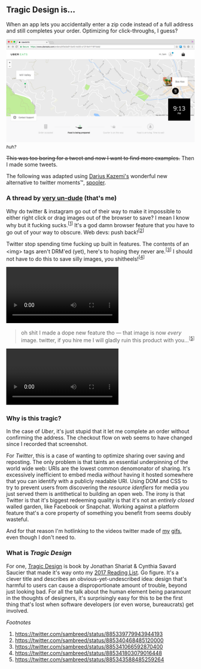 ## Tragic Design is...

When an app lets you accidentally enter a zip code instead of a full address and still completes your order. Optimizing for click-throughs, I guess?

<div class="w-100 mb2 fr-ns tc">
  <a href="/img/tragic-01.png"><img src="../img/tragic-01.png" alt="uber eats it" /></a><br/>
  <small><i>huh?</i></small>
</div>

~~This was too boring for a tweet and now I want to find more examples.~~ Then I made some tweets.

The following was adapted using [Darius Kazemi's](http://tinysubversions.com/) wonderful new alternative to twitter moments™, [spooler](https://tinysubversions.com/spooler/?url=https://twitter.com/sambreed/status//885343588485259264).

### A thread by <a href="https://twitter.com/sambreed/status//885343588485259264">very un-dude</a> (that's me)

Why do twitter &amp; instagram go out of their way to make it impossible to either right click or drag images out of the browser to save? I mean I know why but it fucking sucks.<sup>[[1](https://twitter.com/sambreed/status/8853397799439441931)]</sup> It's a god damn browser feature that you have to go out of your way to obscure. Web devs: push back!<sup>[[2](https://twitter.com/sambreed/status/885340468485120000)]</sup>

Twitter stop spending time fucking up built in features. The contents of an &lt;img&gt; tags aren't DRM'ed (yet), here's to hoping they never are.<sup>[[3](https://twitter.com/sambreed/status/885341066592870400)]</sup> I should not have to do this to save silly images, you shitheels!<sup>[[4](https://twitter.com/sambreed/status/885341803079016448)]</sup>

<video src="https://video.twimg.com/tweet_video/DEldfZEU0AAVt8N.mp4" autoplay="" loop="" class="w-100 mv3"></video>

> oh shit I made a dope new feature tho — that image is now _every_ image. twitter, if you hire me I will gladly ruin this product with you...<sup>[[5](https://twitter.com/sambreed/status/885341803079016448)]</sup>

<video src="https://video.twimg.com/tweet_video/DElenQOVYAAPUGA.mp4" autoplay="" loop="" class="w-100 mv3"></video>

### Why is this tragic?

In the case of _Uber_, it's just stupid that it let me complete an order without confirming the address. The checkout flow on web seems to have changed since I recorded that screenshot.

For _Twitter_, this is a case of wanting to optimize sharing over saving and reposting. The only problem is that taints an essential underpinning of the world wide web: URIs are the lowest common denomonator of sharing. It's excessively inefficient to embed media _without_ having it hosted somewhere that you can identify with a publicly readable URI. Using DOM and CSS to try to prevent users from discovering the _resource idenfiers_ for media you just served them is antithetical to building an open web. The irony is that Twitter is that it's biggest redeeming quality is that it's not an _entirely closed_ walled garden, like Facebook or Snapchat. Working against a platform feature that's a core property of something you benefit from seems doubly wasteful.

And for that reason I'm hotlinking to the videos twitter made of [my](/img/twitter-images.gif) [gifs](/img/twitter-images2.gif), even though I don't need to.

### What is _Tragic Design_

For one, [Tragic Design](http://a.co/eP48MQx) is book by Jonathan Shariat & Cynthia Savard Saucier that made it's way onto my [2017 Reading List](https://wookiehangover.com/writing/2017-reading-list.html). Go figure. It's a clever title and describes an obvious-yet-undescribed idea: design that's harmful to users can cause a disproportionate amount of trouble, beyond just looking bad. For all the talk about the human element being paramount in the thoughts of designers, it's surprisingly easy for this to be the first thing that's lost when software developers (or even worse, bureaucrats) get involved.

*Footnotes*

1. https://twitter.com/sambreed/status/885339779943944193
2. https://twitter.com/sambreed/status/885340468485120000
3. https://twitter.com/sambreed/status/885341066592870400
4. https://twitter.com/sambreed/status/885341803079016448
5. https://twitter.com/sambreed/status/885343588485259264